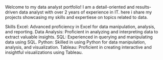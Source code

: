 Welcome to my data analyst portfolio!
I am a detail-oriented and results-driven data analyst with over 2 years of experience in IT.
here i share my projects showcasing my skills and expertiese on topics related to data. 

Skills
Excel: Advanced proficiency in Excel for data manipulation, analysis, and reporting.
Data Analysis: Proficient in analyzing and interpreting data to extract valuable insights.
SQL: Experienced in querying and manipulating data using SQL.
Python: Skilled in using Python for data manipulation, analysis, and visualization.
Tableau: Proficient in creating interactive and insightful visualizations using Tableau.


<!---
radhikanagaraj/radhikanagaraj is a ✨ special ✨ repository because its `README.md` (this file) appears on your GitHub profile.
You can click the Preview link to take a look at your changes.
--->

